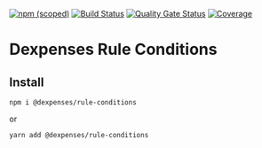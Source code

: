 [![npm (scoped)](https://img.shields.io/npm/v/@dexpenses/rule-conditions.svg)](https://www.npmjs.com/package/@dexmo/dexpenses-rule-conditions)
[![Build Status](https://travis-ci.com/dexmo007/dexpenses-rule-conditions.svg?branch=master)](https://travis-ci.com/dexmo007/dexpenses-rule-conditions)
[![Quality Gate Status](https://sonarcloud.io/api/project_badges/measure?project=dexpenses-rule-conditions&metric=alert_status)](https://sonarcloud.io/dashboard?id=dexpenses-rule-conditions)
[![Coverage](https://sonarcloud.io/api/project_badges/measure?project=dexpenses-rule-conditions&metric=coverage)](https://sonarcloud.io/dashboard?id=dexpenses-rule-conditions)

# Dexpenses Rule Conditions

## Install

`npm i @dexpenses/rule-conditions`

or

`yarn add @dexpenses/rule-conditions`

